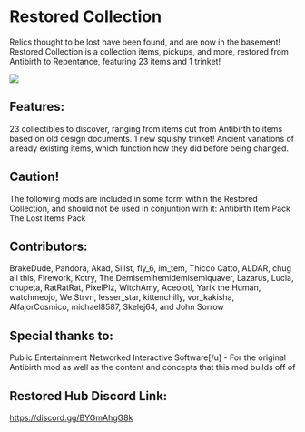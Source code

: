 # Restored Collection

Relics thought to be lost have been found, and are now in the basement! Restored Collection is a collection items, pickups, and more, restored from Antibirth to Repentance, featuring 23 items and 1 trinket!

![](https://i.imgur.com/7ChA4FX.png)

## Features:
23 collectibles to discover, ranging from items cut from Antibirth to items based on old design documents.
1 new squishy trinket!
Ancient variations of already existing items, which function how they did before being changed.

## Caution!
The following mods are included in some form within the Restored Collection, and should not be used in conjuntion with it:
Antibirth Item Pack 
The Lost Items Pack 

## Contributors:
BrakeDude, Pandora, Akad, Sillst, fly_6, im_tem, Thicco Catto, ALDAR, chug all this, Firework, Kotry, The Demisemihemidemisemiquaver, Lazarus, Lucia, chupeta, RatRatRat, PixelPlz, WitchAmy, Aceolotl, Yarik the Human, watchmeojo, We Strvn, lesser_star, kittenchilly, vor_kakisha, AlfajorCosmico, michael8587, Skelej64, and John Sorrow

## Special thanks to:
Public Entertainment Networked Interactive Software[/u] - For the original Antibirth mod as well as the content and concepts that this mod builds off of

## Restored Hub Discord Link:
https://discord.gg/BYGmAhgG8k
